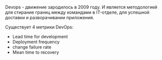 
Devops - движение зародилось в 2009 году. И является методологией для стирание границ между командами в IT-отделе, для успешной доставки и разворачивании приложения.

Существует 4 метрики DevOps:
- Lead time for development
- Deployment frequency
- change failure rate
- Mean time to recovery